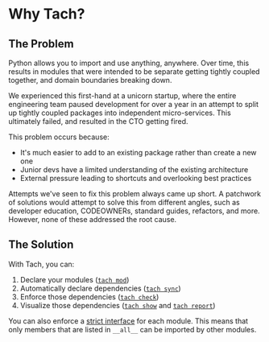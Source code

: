 # Why Tach?

## The Problem
Python allows you to import and use anything, anywhere. Over time, this results in modules that were intended to be separate getting tightly coupled together, and domain boundaries breaking down. 

We experienced this first-hand at a unicorn startup, where the entire engineering team paused development for over a year in an attempt to split up tightly coupled packages into independent micro-services. This ultimately failed, and resulted in the CTO getting fired.

This problem occurs because:

- It's much easier to add to an existing package rather than create a new one
- Junior devs have a limited understanding of the existing architecture
- External pressure leading to shortcuts and overlooking best practices

Attempts we've seen to fix this problem always came up short. A patchwork of solutions would attempt to solve this from different angles, such as developer education, CODEOWNERs, standard guides, refactors, and more. However, none of these addressed the root cause. 

## The Solution
With Tach, you can:

1. Declare your modules ([`tach mod`](usage.md#tach-mod))
2. Automatically declare dependencies ([`tach sync`](usage.md#tach-sync))
3. Enforce those dependencies ([`tach check`](usage.md#tach-check))
4. Visualize those dependencies ([`tach show`](usage.md#tach-show) and [`tach report`](usage.md#tach-report))

You can also enforce a [strict interface](strict-mode.md) for each module. This means that only members that are listed in `__all__` can be imported by other modules.
